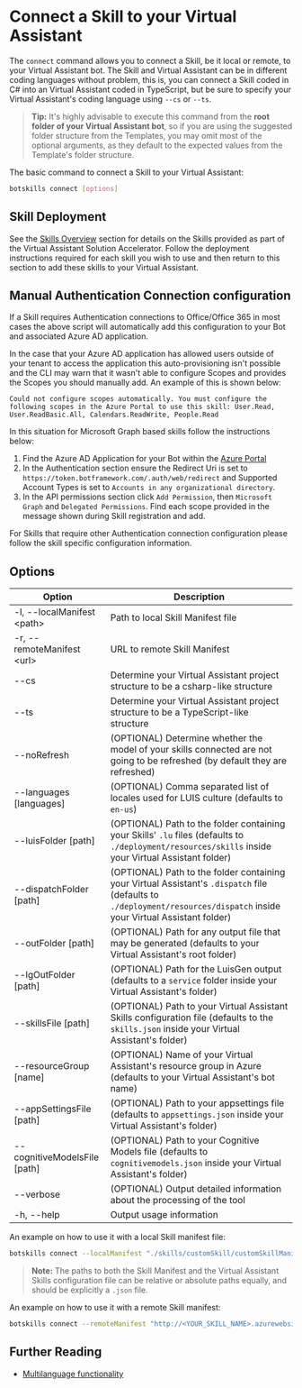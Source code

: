 # Connect a Skill to your Virtual Assistant

The `connect` command allows you to connect a Skill, be it local or remote, to your Virtual Assistant bot. The Skill and Virtual Assistant can be in different coding languages without problem, this is, you can connect a Skill coded in C# into an Virtual Assistant coded in TypeScript, but be sure to specify your Virtual Assistant's coding language using `--cs` or `--ts`.

> **Tip:** It's highly advisable to execute this command from the **root folder of your Virtual Assistant bot**, so if you are using the suggested folder structure from the Templates, you may omit most of the optional arguments, as they default to the expected values from the Template's folder structure.

The basic command to connect a Skill to your Virtual Assistant:

```bash
botskills connect [options]
```

## Skill Deployment
See the [Skills Overview](https://microsoft.github.io/botframework-solutions/overview/skills/) section for details on the Skills provided as part of the Virtual Assistant Solution Accelerator. Follow the deployment instructions required for each skill you wish to use and then return to this section to add these skills to your Virtual Assistant.

## Manual Authentication Connection configuration

If a Skill requires Authentication connections to Office/Office 365 in most cases the above script will automatically add this configuration to your Bot and associated Azure AD application.

In the case that your Azure AD application has allowed users outside of your tenant to access the application this auto-provisioning isn't possible and the CLI may warn that it wasn't able to configure Scopes and provides the Scopes you should manually add. An example of this is shown below:

```
Could not configure scopes automatically. You must configure the following scopes in the Azure Portal to use this skill: User.Read, User.ReadBasic.All, Calendars.ReadWrite, People.Read
```

In this situation for Microsoft Graph based skills follow the instructions below:

1. Find the Azure AD Application for your Bot within the [Azure Portal](https://ms.portal.azure.com/#blade/Microsoft_AAD_IAM/ActiveDirectoryMenuBlade/RegisteredAppsPreview)
2. In the Authentication section ensure the Redirect Uri is set to `https://token.botframework.com/.auth/web/redirect` and Supported Account Types is set to `Accounts in any organizational directory`.
3. In the API permissions section click `Add Permission`, then `Microsoft Graph` and `Delegated Permissions`. Find each scope provided in the message shown during Skill registration and add.

For Skills that require other Authentication connection configuration please follow the skill specific configuration information.

## Options

| Option                        | Description                                                                                                                                                                         |
|-------------------------------|-------------------------------------------------------------------------------------------------------------------------------------------------------------------------------------|
| -l, --localManifest \<path>   | Path to local Skill Manifest file                                                                                                                                                   |
| -r, --remoteManifest \<url>   | URL to remote Skill Manifest                                                                                                                                                        |
| --cs                          | Determine your Virtual Assistant project structure to be a csharp-like structure                                                                                                    |
| --ts                          | Determine your Virtual Assistant project structure to be a TypeScript-like structure                                                                                                |
| --noRefresh                   | (OPTIONAL) Determine whether the model of your skills connected are not going to be refreshed (by default they are refreshed)                                                       |
| --languages [languages]       | (OPTIONAL) Comma separated list of locales used for LUIS culture (defaults to `en-us`)                                                                                              |
| --luisFolder [path]           | (OPTIONAL) Path to the folder containing your Skills' `.lu` files (defaults to `./deployment/resources/skills` inside your Virtual Assistant folder)                             |
| --dispatchFolder [path]       | (OPTIONAL) Path to the folder containing your Virtual Assistant's `.dispatch` file (defaults to `./deployment/resources/dispatch` inside your Virtual Assistant folder)          |
| --outFolder [path]            | (OPTIONAL) Path for any output file that may be generated (defaults to your Virtual Assistant's root folder)                                                                        |
| --lgOutFolder [path]          | (OPTIONAL) Path for the LuisGen output (defaults to a `service` folder inside your Virtual Assistant's folder)                                                                      |
| --skillsFile [path]           | (OPTIONAL) Path to your Virtual Assistant Skills configuration file (defaults to the `skills.json` inside your Virtual Assistant's folder)                                           |
| --resourceGroup [name]        | (OPTIONAL) Name of your Virtual Assistant's resource group in Azure (defaults to your Virtual Assistant's bot name)                                                                 |
| --appSettingsFile [path]      | (OPTIONAL) Path to your appsettings file (defaults to `appsettings.json` inside your Virtual Assistant's folder)                                                                    |
| --cognitiveModelsFile [path]  | (OPTIONAL) Path to your Cognitive Models file (defaults to `cognitivemodels.json` inside your Virtual Assistant's folder)                                                           |
| --verbose                     | (OPTIONAL) Output detailed information about the processing of the tool                                                                                                             |
| -h, --help                    | Output usage information                                                                                                                                                            |

An example on how to use it with a local Skill manifest file:

```bash
botskills connect --localManifest "./skills/customSkill/customSkillManifest.json" --cs
```

> **Note:** The paths to both the Skill Manifest and the Virtual Assistant Skills configuration file can be relative or absolute paths equally, and should be explicitly a `.json` file.

An example on how to use it with a remote Skill manifest:

```bash
botskills connect --remoteManifest "http://<YOUR_SKILL_NAME>.azurewebsites.net/api/skill/manifest?inlineTriggerUtterances=false" --cs
```

## Further Reading
- [Multilanguage functionality](../multilanguage-functionality.md)